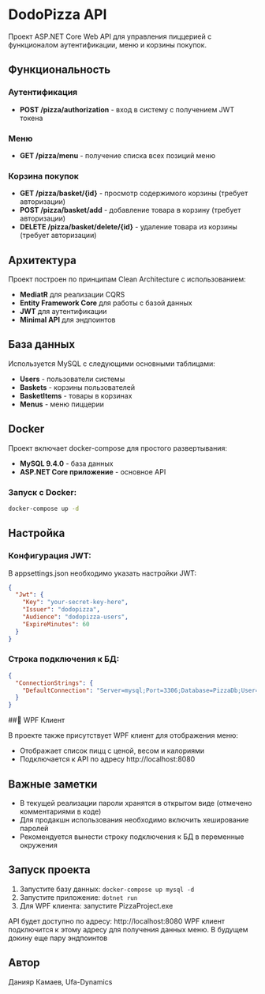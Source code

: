 # DodoPizza API

Проект ASP.NET Core Web API для управления пиццерией с функционалом аутентификации, меню и корзины покупок.

##  Функциональность

###  Аутентификация
- **POST /pizza/authorization** - вход в систему с получением JWT токена

###  Меню
- **GET /pizza/menu** - получение списка всех позиций меню

###  Корзина покупок
- **GET /pizza/basket/{id}** - просмотр содержимого корзины (требует авторизации)
- **POST /pizza/basket/add** - добавление товара в корзину (требует авторизации)
- **DELETE /pizza/basket/delete/{id}** - удаление товара из корзины (требует авторизации)

##  Архитектура

Проект построен по принципам Clean Architecture с использованием:
- **MediatR** для реализации CQRS
- **Entity Framework Core** для работы с базой данных
- **JWT** для аутентификации
- **Minimal API** для эндпоинтов

##  База данных

Используется MySQL с следующими основными таблицами:
- **Users** - пользователи системы
- **Baskets** - корзины пользователей
- **BasketItems** - товары в корзинах
- **Menus** - меню пиццерии

##  Docker

Проект включает docker-compose для простого развертывания:
- **MySQL 9.4.0** - база данных
- **ASP.NET Core приложение** - основное API

### Запуск с Docker:
```bash
docker-compose up -d
```

##  Настройка

### Конфигурация JWT:
В appsettings.json необходимо указать настройки JWT:
```json
{
  "Jwt": {
    "Key": "your-secret-key-here",
    "Issuer": "dodopizza",
    "Audience": "dodopizza-users",
    "ExpireMinutes": 60
  }
}
```

### Строка подключения к БД:
```json
{
  "ConnectionStrings": {
    "DefaultConnection": "Server=mysql;Port=3306;Database=PizzaDb;User=root;Password=rootpassword;"
  }
}
```

##📱 WPF Клиент

В проекте также присутствует WPF клиент для отображения меню:
- Отображает список пицц с ценой, весом и калориями
- Подключается к API по адресу http://localhost:8080

##  Важные заметки

- В текущей реализации пароли хранятся в открытом виде (отмечено комментариями в коде)
- Для продакшн использования необходимо включить хеширование паролей
- Рекомендуется вынести строку подключения к БД в переменные окружения

##  Запуск проекта

1. Запустите базу данных: `docker-compose up mysql -d`
2. Запустите приложение: `dotnet run`
3. Для WPF клиента: запустите PizzaProject.exe

API будет доступно по адресу: http://localhost:8080
WPF клиент подключится к этому адресу для получения данных меню.
В будущем докину еще пару эндпоинтов

## Автор
Данияр Камаев, Ufa-Dynamics
